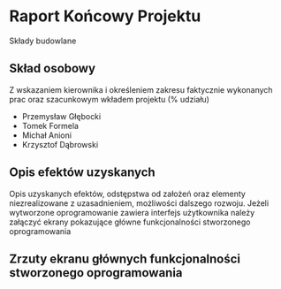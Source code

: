 # Raport Końcowy Projektu

Składy budowlane

## Skład osobowy

Z wskazaniem kierownika  i określeniem zakresu faktycznie wykonanych prac oraz szacunkowym  wkładem projektu (% udziału)

- Przemysław Głębocki
- Tomek Formela
- Michał Anioni
- Krzysztof Dąbrowski

## Opis efektów uzyskanych

Opis uzyskanych efektów, odstępstwa od założeń oraz elementy niezrealizowane z uzasadnieniem, możliwości dalszego rozwoju. Jeżeli wytworzone oprogramowanie zawiera interfejs użytkownika należy załączyć ekrany pokazujące główne funkcjonalności stworzonego oprogramowania

## Zrzuty ekranu głównych funkcjonalności stworzonego oprogramowania




